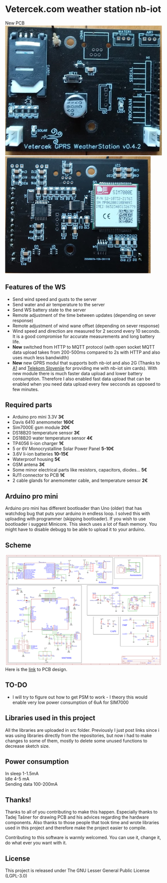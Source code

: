 # Vetercek.com weather station nb-iot
New PCB  
![PCB](img/pcb.jpg)  ![PCB back](img/pcb2.jpg)  

## Features of the WS
+ Send wind speed and gusts to the server
+ Send water and air temperature to the server
+ Send WS battery state to the server
+ Remote adjustment of the time between updates (depending on sever response)
+ Remote adjustment of wind wane offset (depending on sever response)
+ Wind speed and direction are measured for 2 second every 10 seconds. It is a good compromise for accurate measurements and long battery life.
+ **New** switched from HTTP to MQTT protocol (with open socket MQTT data upload takes from 200-500ms compared to 2s with HTTP and also uses much less bandwidth)
+ **New** new GPRS modul that supports both nb-iot and also 2G (Thanks to [A1](https://www.a1.si/) and [Telekom Slovenije](https://www.telekom.si/) for providing me with nb-iot sim cards). With new module there is much faster data upload and lower battery consumption. Therefore I also enabled fast data upload that can be enabled when you need data upload every few secconds as opposed to few minutes.

## Required parts
+ Arduino pro mini 3.3V **3€**
+ Davis 6410 anemometer **160€**
+ Sim7000E gsm module **20€**
+ DS18B20 temperature sensor **3€**
+ DS18B20 water temperature sensor **4€**
+ TP4056 li-ion charger **1€**
+ 5 or 6V Monocrystalline Solar Power Panel **5-10€**
+ 3.6V li-ion batteries **10-15€**
+ Waterproof housing **5€**
+ GSM antena **3€**
+ Some minor electrical parts like resistors, capacitors, diodes... **5€**
+ RJ11 connector to PCB **1€**
+ 2 cable glands for anemometer cable, and temperature sensor **2€**

## Arduino pro mini
Arduino pro mini has different bootloader than Uno (older) that has watchdog bug that puts your arduino in endless loop. I solved this with uploading with programmer (skipping bootloader). If you wish to use bootloader i suggest Minicore. This skech uses a lot of flash memory. You might have to disable debugg to be able to upload it to your arduino.

## Scheme
![Scheme](img/scheme.png)  
Here is the [link](https://easyeda.com/jaka87/new-vetercek) to PCB design.  


## TO-DO
+ I will try to figure out how to get PSM to work - I theory this would enable very low power consumption of 6uA for SIM7000

## Libraries used in this project
All the libraries are uploaded in src folder. Previously I just post links since i was using libraries directly from the repositories, but now i had to make changes to some of them, mostly to delete some unused functions to decrease sketch size.


## Power consumption
In sleep 1-1.5mA  
Idle 4-5 mA  
Sending data 100-200mA  


## Thanks!
Thanks to all of you contributing to make this happen. Especially thanks to Tadej Tašner for drawing PCB and his advices regarding the hardware components. Also thanks to those people that took time and wrote libraries used in this project and therefore make the project easier to compile.

Contributing to this software is warmly welcomed. You can use it, change it, do what ever you want with it.

## License
This project is released under
The GNU Lesser General Public License (LGPL-3.0)
